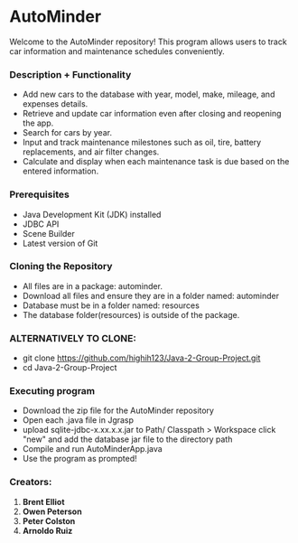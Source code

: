 # **AutoMinder**
Welcome to the AutoMinder repository! This program allows users to track car information and maintenance schedules conveniently.

### Description + Functionality
- Add new cars to the database with year, model, make, mileage, and expenses details.
- Retrieve and update car information even after closing and reopening the app.
- Search for cars by year.
- Input and track maintenance milestones such as oil, tire, battery replacements, and air filter changes.
- Calculate and display when each maintenance task is due based on the entered information.
### Prerequisites
- Java Development Kit (JDK) installed
- JDBC API
- Scene Builder
- Latest version of Git
### Cloning the Repository
- All files are in a package: autominder.
- Download all files and ensure they are in a folder named: autominder
- Database must be in a folder named: resources
- The database folder(resources) is outside of the package.
### ALTERNATIVELY TO CLONE:
- git clone https://github.com/highih123/Java-2-Group-Project.git
- cd Java-2-Group-Project
### Executing program
- Download the zip file for the AutoMinder repository
- Open each .java file in Jgrasp
- upload sqlite-jdbc-x.xx.x.x.jar to Path/ Classpath > Workspace click "new" and add the database jar file to the directory path
- Compile and run AutoMinderApp.java
- Use the program as prompted!
### Creators:
1. **Brent Elliot**
2. **Owen Peterson**
3. **Peter Colston**
4. **Arnoldo Ruiz**
